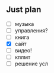 ## Just plan
- [ ] музыка
- [ ] управления?
- [ ] книга
- [x] сайт
- [ ] видео!
- [ ] кплмт
- [ ] решение усл

